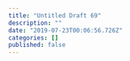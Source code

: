```yaml
---
title: "Untitled Draft 69"
description: ""
date: "2019-07-23T00:06:56.726Z"
categories: []
published: false
---
```



